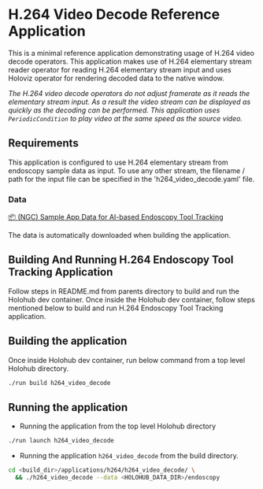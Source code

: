 # H.264 Video Decode Reference Application

This is a minimal reference application demonstrating usage of H.264 video
decode operators. This application makes use of H.264 elementary stream reader
operator for reading H.264 elementary stream input and uses Holoviz operator
for rendering decoded data to the native window.

_The H.264 video decode operators do not adjust framerate as it reads the
elementary stream input. As a result the video stream can be displayed as
quickly as the decoding can be performed. This application uses
`PeriodicCondition` to play video at the same speed as the source video._

## Requirements

This application is configured to use H.264 elementary stream from endoscopy
sample data as input. To use any other stream, the filename / path for the
input file can be specified in the 'h264_video_decode.yaml' file.

### Data

[📦️ (NGC) Sample App Data for AI-based Endoscopy Tool Tracking](https://catalog.ngc.nvidia.com/orgs/nvidia/teams/clara-holoscan/resources/holoscan_endoscopy_sample_data)

The data is automatically downloaded when building the application.

## Building And Running H.264 Endoscopy Tool Tracking Application

Follow steps in README.md from parents directory to build and run the Holohub
dev container. Once inside the Holohub dev container, follow steps mentioned
below to build and run H.264 Endoscopy Tool Tracking application.

## Building the application

Once inside Holohub dev container, run below command from a top level Holohub
directory.

```bash
./run build h264_video_decode
```

## Running the application

* Running the application from the top level Holohub directory

```bash
./run launch h264_video_decode
```

* Running the application `h264_video_decode` from the build directory.

```bash
cd <build_dir>/applications/h264/h264_video_decode/ \
  && ./h264_video_decode --data <HOLOHUB_DATA_DIR>/endoscopy
```

